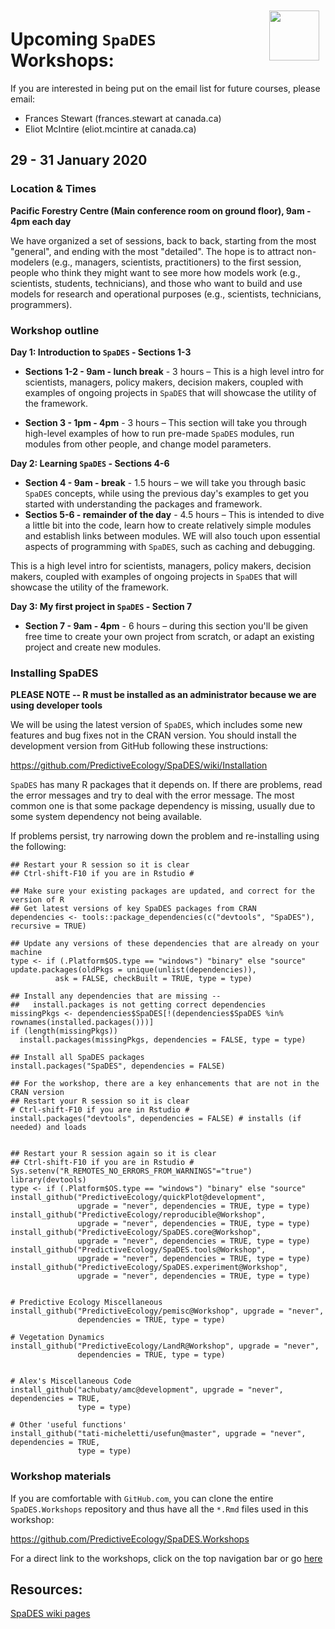 <img align="right" width="80" vspace="10" hspace="10" src="https://github.com/PredictiveEcology/SpaDES/raw/development/stickers/hexsticker.png">

# Upcoming `SpaDES` Workshops:

If you are interested in being put on the email list for future courses, please email:

- Frances Stewart (frances.stewart at canada.ca)
- Eliot McIntire (eliot.mcintire at canada.ca)

## 29 - 31 January 2020

### Location & Times

**Pacific Forestry Centre (Main conference room on ground floor), 9am - 4pm each day**

We have organized a set of sessions, back to back, starting from the most "general", and ending with the most "detailed".
The hope is to attract non-modelers (e.g., managers, scientists, practitioners) to the first session, people who think they might want to see more how models work (e.g., scientists, students, technicians), and those who want to build and use models for research and operational purposes (e.g., scientists, technicians, programmers).

### Workshop outline
**Day 1: Introduction to `SpaDES` - Sections 1-3** 
* **Sections 1-2 - 9am - lunch break** - 3 hours – This is a high level intro for scientists, managers, policy makers, decision makers, coupled with examples of ongoing projects in `SpaDES` that will showcase the utility of the framework.

* **Section 3 - 1pm - 4pm** - 3 hours – This section will take you through high-level examples of how to run pre-made `SpaDES` modules, run modules from other people, and change model parameters.

**Day 2: Learning `SpaDES` - Sections 4-6** 
* **Section 4 - 9am - break** - 1.5 hours – we will take you through basic `SpaDES` concepts, while using the previous day's examples to get you started with understanding the packages and framework.
* **Sectios 5-6 - remainder of the day** - 4.5 hours – This is intended to dive a little bit into the code, learn how to create relatively simple modules and establish links between modules. WE will also touch upon essential aspects of programming with `SpaDES`, such as caching and debugging.

This is a high level intro for scientists, managers, policy makers, decision makers, coupled with examples of ongoing projects in `SpaDES` that will showcase the utility of the framework.

**Day 3: My first project in `SpaDES` - Section 7** 
* **Section 7 - 9am - 4pm** - 6 hours – during this section you'll be given free time to create your own project from scratch, or adapt an existing project and create new modules. 

### Installing SpaDES

**PLEASE NOTE -- R must be installed as an administrator because we are using developer tools**

We will be using the latest version of `SpaDES`, which includes some new features and bug fixes not in the CRAN version.
You should install the development version from GitHub following these instructions:

<https://github.com/PredictiveEcology/SpaDES/wiki/Installation>

`SpaDES` has many R packages that it depends on. 
If there are problems, read the error messages and try to deal with the error message.
The most common one is that some package dependency is missing, usually due to some system dependency not being available. 

If problems persist, try narrowing down the problem and re-installing using the following:

```
## Restart your R session so it is clear
## Ctrl-shift-F10 if you are in Rstudio #

## Make sure your existing packages are updated, and correct for the version of R
## Get latest versions of key SpaDES packages from CRAN
dependencies <- tools::package_dependencies(c("devtools", "SpaDES"), recursive = TRUE)

## Update any versions of these dependencies that are already on your machine
type <- if (.Platform$OS.type == "windows") "binary" else "source"
update.packages(oldPkgs = unique(unlist(dependencies)), 
          ask = FALSE, checkBuilt = TRUE, type = type) 

## Install any dependencies that are missing -- 
##   install.packages is not getting correct dependencies
missingPkgs <- dependencies$SpaDES[!(dependencies$SpaDES %in% rownames(installed.packages()))]
if (length(missingPkgs))
  install.packages(missingPkgs, dependencies = FALSE, type = type)

## Install all SpaDES packages 
install.packages("SpaDES", dependencies = FALSE)

## For the workshop, there are a key enhancements that are not in the CRAN version
## Restart your R session so it is clear
# Ctrl-shift-F10 if you are in Rstudio #
install.packages("devtools", dependencies = FALSE) # installs (if needed) and loads


## Restart your R session again so it is clear
## Ctrl-shift-F10 if you are in Rstudio #
Sys.setenv("R_REMOTES_NO_ERRORS_FROM_WARNINGS"="true")
library(devtools)
type <- if (.Platform$OS.type == "windows") "binary" else "source"
install_github("PredictiveEcology/quickPlot@development", 
               upgrade = "never", dependencies = TRUE, type = type)
install_github("PredictiveEcology/reproducible@Workshop", 
               upgrade = "never", dependencies = TRUE, type = type)
install_github("PredictiveEcology/SpaDES.core@Workshop", 
               upgrade = "never", dependencies = TRUE, type = type)
install_github("PredictiveEcology/SpaDES.tools@Workshop", 
               upgrade = "never", dependencies = TRUE, type = type)
install_github("PredictiveEcology/SpaDES.experiment@Workshop", 
               upgrade = "never", dependencies = TRUE, type = type)

                          
# Predictive Ecology Miscellaneous
install_github("PredictiveEcology/pemisc@Workshop", upgrade = "never", 
               dependencies = TRUE, type = type)

# Vegetation Dynamics
install_github("PredictiveEcology/LandR@Workshop", upgrade = "never", 
               dependencies = TRUE, type = type)


# Alex's Miscellaneous Code
install_github("achubaty/amc@development", upgrade = "never", dependencies = TRUE, 
               type = type)

# Other 'useful functions'               
install_github("tati-micheletti/usefun@master", upgrade = "never", dependencies = TRUE,
               type = type)
```

### Workshop materials

If you are comfortable with `GitHub.com`, you can clone the entire `SpaDES.Workshops` repository and thus have all the `*.Rmd` files used in this workshop:

<https://github.com/PredictiveEcology/SpaDES.Workshops>

For a direct link to the workshops, click on the top navigation bar or go [here](http://spades-workshops.predictiveecology.org/)

## Resources:

[SpaDES wiki pages](https://github.com/PredictiveEcology/SpaDES/wiki)
